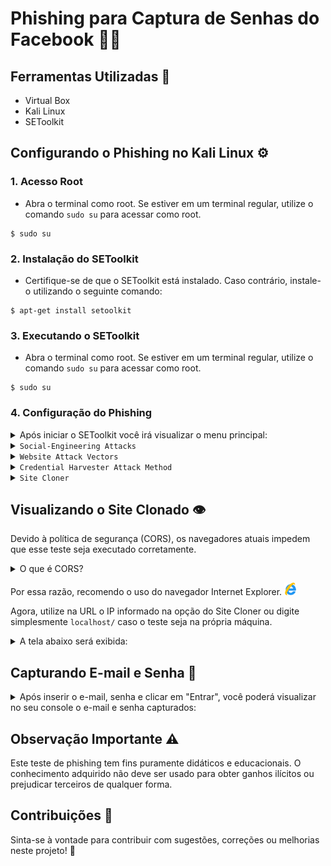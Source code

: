 # Phishing para Captura de Senhas do Facebook 🪪🎣

## Ferramentas Utilizadas 🔧

- Virtual Box
- Kali Linux
- SEToolkit

## Configurando o Phishing no Kali Linux ⚙️

### 1. Acesso Root

- Abra o terminal como root. Se estiver em um terminal regular, utilize o comando `sudo su` para acessar como root.

```console
$ sudo su
```

### 2. Instalação do SEToolkit

- Certifique-se de que o SEToolkit está instalado. Caso contrário, instale-o utilizando o seguinte comando:

```console
$ apt-get install setoolkit
```

### 3. Executando o SEToolkit

- Abra o terminal como root. Se estiver em um terminal regular, utilize o comando `sudo su` para acessar como root.

```console
$ sudo su
```
### 4. Configuração do Phishing

<details>
<summary>Após iniciar o SEToolkit você irá visualizar o menu principal:</summary>


![Tela do SEToolkit](/img/image-3.png)

- Digite o número 1 para selecionar a opção: "Social-Engineering Attacks".
</details>

<details>
<summary><code>Social-Engineering Attacks</code></summary>

![Social-Engineering Attacks](/img/image-4.png)

- Digite o número 2 para selecionar a opção: 
"Website Attack Vectors".
</details>

<details>
<summary><code>Website Attack Vectors</code></summary>

![Website Attack Vectors](/img/image-1.png)

- Digite o número 3 para selecionar a opção: "Credential Harvester Attack Method".
</details>

<details>
<summary><code>Credential Harvester Attack Method</code></summary>

![Credential Harvester](/img/image-2.png)

- Digite o número 2 para selecionar a opção: "Site Cloner".
</details>

<details>
<summary><code>Site Cloner</code></summary>

```console
> IP address for the POST back in Harvester/Tabnabbing [000.000.0.0]:
```

- Essa é a mensagem que aparecerá no console, onde no: `[000.000.0.0]` conterá o IP que você vai utilizar. Então é so pressionar Enter para confirmar.

```console
> Enter the url to clone:
```

- Aqui você digitará o site que deseja clonar, no nosso exemplo será o `http://www.facebook.com`

    Obs: Para esse nosso exemplo deverá ser utilizado exatamente essa url, com o `http` e não com o `htpps`. Então pressione Enter.

    ![Clonagem de site](/img/image-6.png)

 - Se essa mensagem apareceu significa que seu site cloner ja está rodando no IP que foi informado.
</details>


## Visualizando o Site Clonado 👁️

Devido à política de segurança (CORS), os navegadores atuais impedem que esse teste seja executado corretamente.

<details>
<summary>O que é CORS?</summary>

- A política CORS é aplicada para proteger os usuários da web contra ataques de segurança, como ataques de script entre sites (XSS) e roubo de informações confidenciais. Ela permite que os servidores restrinjam quais origens de solicitação têm permissão para acessar seus recursos, garantindo que apenas sites confiáveis possam interagir com eles.
</details>

Por essa razão, recomendo o uso do navegador Internet Explorer. <img src="img/image-7.png" alt="Internet Explorer" style="width: 20px; height: 20px;">

Agora, utilize na URL o IP informado na opção do Site Cloner ou digite simplesmente `localhost/` caso o teste seja na própria máquina. 
<details>
<summary>A tela abaixo será exibida:</summary>

![Tela Clonada](/img/image-9.png)

</details>

## Capturando E-mail e Senha 🎣

<details>
<summary>Após inserir o e-mail, senha e clicar em "Entrar", você poderá visualizar no seu console o e-mail e senha capturados:</summary>

![Captura de E-mail e Senha](/img/image-10.png)
</details>

## Observação Importante ⚠️

Este teste de phishing tem fins puramente didáticos e educacionais. O conhecimento adquirido não deve ser usado para obter ganhos ilícitos ou prejudicar terceiros de qualquer forma.

## Contribuições 🤝

Sinta-se à vontade para contribuir com sugestões, correções ou melhorias neste projeto! 🚀
